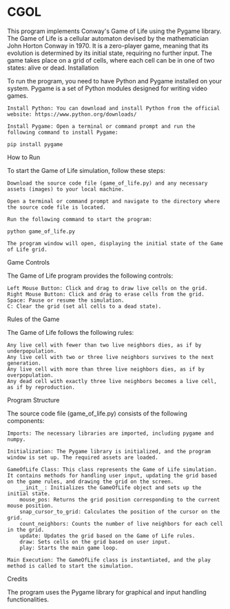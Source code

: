 # CGOL

This program implements Conway's Game of Life using the Pygame library. The Game of Life is a cellular automaton devised by the mathematician John Horton Conway in 1970. It is a zero-player game, meaning that its evolution is determined by its initial state, requiring no further input. The game takes place on a grid of cells, where each cell can be in one of two states: alive or dead.
Installation

To run the program, you need to have Python and Pygame installed on your system. Pygame is a set of Python modules designed for writing video games.

    Install Python: You can download and install Python from the official website: https://www.python.org/downloads/

    Install Pygame: Open a terminal or command prompt and run the following command to install Pygame:

    pip install pygame

How to Run

To start the Game of Life simulation, follow these steps:

    Download the source code file (game_of_life.py) and any necessary assets (images) to your local machine.

    Open a terminal or command prompt and navigate to the directory where the source code file is located.

    Run the following command to start the program:

    python game_of_life.py

    The program window will open, displaying the initial state of the Game of Life grid.

Game Controls

The Game of Life program provides the following controls:

    Left Mouse Button: Click and drag to draw live cells on the grid.
    Right Mouse Button: Click and drag to erase cells from the grid.
    Space: Pause or resume the simulation.
    C: Clear the grid (set all cells to a dead state).

Rules of the Game

The Game of Life follows the following rules:

    Any live cell with fewer than two live neighbors dies, as if by underpopulation.
    Any live cell with two or three live neighbors survives to the next generation.
    Any live cell with more than three live neighbors dies, as if by overpopulation.
    Any dead cell with exactly three live neighbors becomes a live cell, as if by reproduction.

Program Structure

The source code file (game_of_life.py) consists of the following components:

    Imports: The necessary libraries are imported, including pygame and numpy.

    Initialization: The Pygame library is initialized, and the program window is set up. The required assets are loaded.

    GameOfLife Class: This class represents the Game of Life simulation. It contains methods for handling user input, updating the grid based on the game rules, and drawing the grid on the screen.
        __init__: Initializes the GameOfLife object and sets up the initial state.
        mouse_pos: Returns the grid position corresponding to the current mouse position.
        snap_cursor_to_grid: Calculates the position of the cursor on the grid.
        count_neighbors: Counts the number of live neighbors for each cell in the grid.
        update: Updates the grid based on the Game of Life rules.
        draw: Sets cells on the grid based on user input.
        play: Starts the main game loop.

    Main Execution: The GameOfLife class is instantiated, and the play method is called to start the simulation.

Credits

The program uses the Pygame library for graphical and input handling functionalities.
